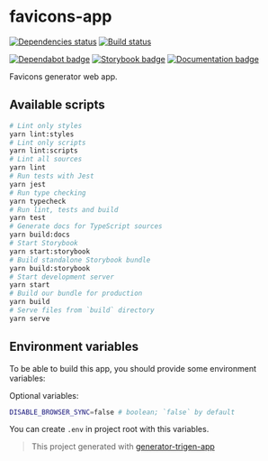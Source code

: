 # favicons-app

[![Dependencies status][deps]][deps-url]
[![Build status][build]][build-url]
<!-- [![Coverage status][coverage]][coverage-url] -->
[![Dependabot badge][dependabot]][dependabot-url]
[![Storybook badge][storybook]][storybook-url]
[![Documentation badge][documentation]][documentation-url]

[deps]: https://david-dm.org/TrigenSoftware/favicons-app.svg
[deps-url]: https://david-dm.org/TrigenSoftware/favicons-app

[build]: http://img.shields.io/travis/com/TrigenSoftware/favicons-app/master.svg
[build-url]: https://travis-ci.com/TrigenSoftware/favicons-app

[coverage]: https://img.shields.io/coveralls/TrigenSoftware/favicons-app.svg
[coverage-url]: https://coveralls.io/r/TrigenSoftware/favicons-app

[dependabot]: https://api.dependabot.com/badges/status?host=github&repo=TrigenSoftware/favicons-app
[dependabot-url]: https://dependabot.com/

[storybook]: https://img.shields.io/badge/UI-Storybook-e94485.svg
[storybook-url]: https://trigensoftware.github.io/favicons-app

[documentation]: https://img.shields.io/badge/API-Documentation-2b7489.svg
[documentation-url]: https://trigensoftware.github.io/favicons-app/docs

Favicons generator web app.

## Available scripts

```bash
# Lint only styles
yarn lint:styles
# Lint only scripts
yarn lint:scripts
# Lint all sources
yarn lint
# Run tests with Jest
yarn jest
# Run type checking
yarn typecheck
# Run lint, tests and build
yarn test
# Generate docs for TypeScript sources
yarn build:docs
# Start Storybook
yarn start:storybook
# Build standalone Storybook bundle
yarn build:storybook
# Start development server
yarn start
# Build our bundle for production
yarn build
# Serve files from `build` directory
yarn serve
```

## Environment variables

To be able to build this app, you should provide some environment variables:

Optional variables:

```bash
DISABLE_BROWSER_SYNC=false # boolean; `false` by default
```

You can create `.env` in project root with this variables.

> This project generated with [generator-trigen-app](https://www.npmjs.com/package/generator-trigen-app)

